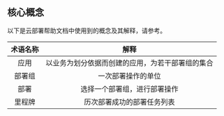## 核心概念

以下是云部署帮助文档中使用到的概念及其解释，请参考。

| 术语名称      |    解释 |
| :--------: | :--------:|
| 应用  | 以业务为划分依据而创建的应用，为若干部署组的集合 |
| 部署组  | 一次部署操作的单位 |
| 部署  | 选择一个部署组，进行部署操作 |
| 里程牌  | 历次部署成功的部署任务列表 |
